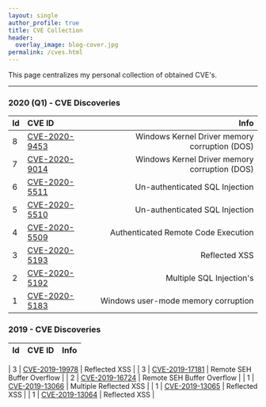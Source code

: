 ```yaml
---
layout: single
author_profile: true
title: CVE Collection
header:
  overlay_image: blog-cover.jpg
permalink: /cves.html
---
```


This page centralizes my personal collection of obtained CVE's.

----

### 2020 (Q1) - CVE Discoveries ###

| Id | CVE ID | Info  |
|:---|:--------|--------:|
| 8 | [CVE-2020-9453](https://cve.mitre.org/cgi-bin/cvename.cgi?name=CVE-2020-9014) | Windows Kernel Driver memory corruption (DOS)|
| 7 | [CVE-2020-9014](https://cve.mitre.org/cgi-bin/cvename.cgi?name=CVE-2020-9014) | Windows Kernel Driver memory corruption (DOS)|
| 6 | [CVE-2020-5511](https://cve.mitre.org/cgi-bin/cvename.cgi?name=CVE-2020-5511) | Un-authenticated SQL Injection |
| 5 | [CVE-2020-5510](https://cve.mitre.org/cgi-bin/cvename.cgi?name=CVE-2020-5510) | Un-authenticated SQL Injection |
| 4 | [CVE-2020-5509](https://cve.mitre.org/cgi-bin/cvename.cgi?name=CVE-2020-5509) | Authenticated Remote Code Execution|
| 3 | [CVE-2020-5193](https://cve.mitre.org/cgi-bin/cvename.cgi?name=CVE-2020-5193) | Reflected XSS |
| 2 | [CVE-2020-5192](https://cve.mitre.org/cgi-bin/cvename.cgi?name=CVE-2020-5192) | Multiple SQL Injection's |
| 1 | [CVE-2020-5183](https://cve.mitre.org/cgi-bin/cvename.cgi?name=CVE-2020-5183) | Windows user-mode memory corruption |

### 2019 - CVE Discoveries ###

| Id | CVE ID | Info  |
|:---|:--------|--------:|

| 3 | [CVE-2019-19978](https://cve.mitre.org/cgi-bin/cvename.cgi?name=CVE-2019-19978) | Reflected XSS |
| 3 | [CVE-2019-17181](https://cve.mitre.org/cgi-bin/cvename.cgi?name=CVE-2019-17181) | Remote SEH Buffer Overflow |
| 2 | [CVE-2019-16724](https://cve.mitre.org/cgi-bin/cvename.cgi?name=CVE-2019-16724) | Remote SEH Buffer Overflow |
| 1 | [CVE-2019-13066](https://cve.mitre.org/cgi-bin/cvename.cgi?name=CVE-2019-13066) | Multiple Reflected XSS |
| 1 | [CVE-2019-13065](https://cve.mitre.org/cgi-bin/cvename.cgi?name=CVE-2019-13065) | Reflected XSS |
| 1 | [CVE-2019-13064](https://cve.mitre.org/cgi-bin/cvename.cgi?name=CVE-2019-13064) | Reflected XSS |
